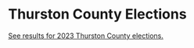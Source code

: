 <div class="prose dark:prose-invert">

# Thurston County Elections

[See results for 2023 Thurston County elections.](/elections/thurston/2023/)

</div>
